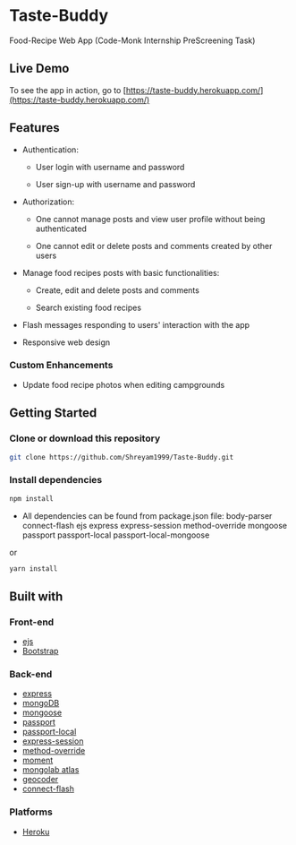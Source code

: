 # Taste-Buddy
Food-Recipe Web App
(Code-Monk Internship PreScreening Task)
> 

## Live Demo

To see the app in action, go to [https://taste-buddy.herokuapp.com/](https://taste-buddy.herokuapp.com/)

## Features

* Authentication:
  
  * User login with username and password

  * User sign-up with username and password

* Authorization:

  * One cannot manage posts and view user profile without being authenticated

  * One cannot edit or delete posts and comments created by other users


* Manage food recipes posts with basic functionalities:

  * Create, edit and delete posts and comments
  
  * Search existing food recipes
  

* Flash messages responding to users' interaction with the app

* Responsive web design

### Custom Enhancements

* Update food recipe photos when editing campgrounds
 
## Getting Started

### Clone or download this repository

```sh
git clone https://github.com/Shreyam1999/Taste-Buddy.git
```

### Install dependencies

```sh
npm install
```
* All dependencies can be found from package.json file:
  body-parser
  connect-flash
  ejs
  express
  express-session
  method-override
  mongoose
  passport
  passport-local
  passport-local-mongoose

or

```sh
yarn install
```

## Built with

### Front-end

* [ejs](http://ejs.co/)
* [Bootstrap](https://getbootstrap.com/docs/3.3/)

### Back-end

* [express](https://expressjs.com/)
* [mongoDB](https://www.mongodb.com/)
* [mongoose](http://mongoosejs.com/)
* [passport](http://www.passportjs.org/)
* [passport-local](https://github.com/jaredhanson/passport-local#passport-local)
* [express-session](https://github.com/expressjs/session#express-session)
* [method-override](https://github.com/expressjs/method-override#method-override)
* [moment](https://momentjs.com/)
* [mongolab atlas](https://mongolabatlas.com/)
* [geocoder](https://github.com/wyattdanger/geocoder#geocoder)
* [connect-flash](https://github.com/jaredhanson/connect-flash#connect-flash)

### Platforms

* [Heroku](https://www.heroku.com/)



